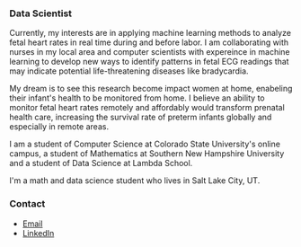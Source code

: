 ### Data Scientist

Currently, my interests are in applying machine learning methods to analyze fetal heart rates in real time during and before labor. I am collaborating with nurses in my local area and computer scientists with expereince in machine learning to develop new ways to identify patterns in fetal ECG readings that may indicate potential life-threatening diseases like bradycardia. 

My dream is to see this research become impact women at home, enabeling their infant's health to be monitored from home. I believe an ability to monitor fetal heart rates remotely and affordably would transform prenatal health care, increasing the survival rate of preterm infants globally and especially in remote areas. 

I am a student of Computer Science at Colorado State University's online campus, a student of Mathematics at Southern New Hampshire University and a student of Data Science at Lambda School. 

I'm a math and data science student who lives in Salt Lake City, UT. 

### Contact
- [Email](mailto:abellokeefe@icloud.com)
- [LinkedIn](https://www.linkedin.com/in/anna-bell-okeefe/)
